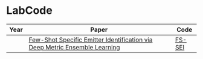# LabCode
|Year|Paper|Code|
|  ----  | ----  | ----  |
||[Few-Shot Specific Emitter Identification via Deep Metric Ensemble Learning](https://ieeexplore.ieee.org/abstract/document/9846906/)|[FS-SEI](https://github.com/BeechburgPieStar/FS-SEI)|
